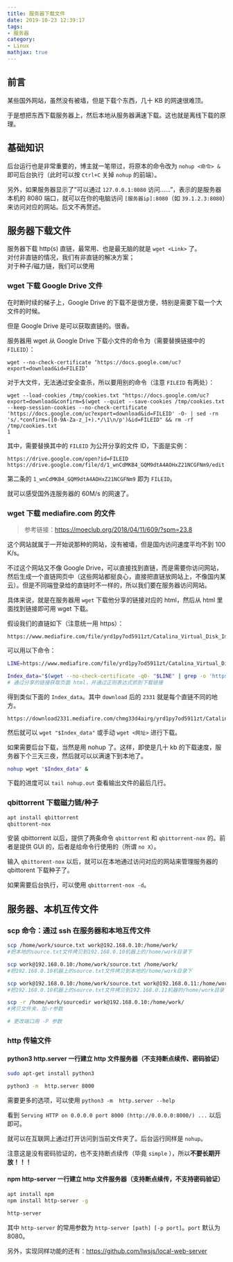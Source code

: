 ```yaml
---
title: 服务器下载文件
date: 2019-10-23 12:39:17
tags:
- 服务器
category:
- Linux
mathjax: true
---
```


## 前言

某些国外网站，虽然没有被墙，但是下载个东西，几十 KB 的网速很难顶。

于是想把东西下载服务器上，然后本地从服务器满速下载。这也就是离线下载的原理。

## 基础知识

后台运行也是非常重要的，博主就一笔带过，将原本的命令改为 `nohup <命令> &` 即可后台执行（此时可以按 `Ctrl+C` 关掉 `nohup` 的前端）。

另外，如果服务器显示了“可以通过 `127.0.0.1:8080` 访问……”，表示的是服务器本机的 8080 端口，就可以在你的电脑访问 `[服务器ip]:8080`（如 `39.1.2.3:8080`）来访问对应的网站。后文不再赘述。

## 服务器下载文件

服务器下载 http(s) 直链，最常用、也是最无脑的就是 `wget <Link>` 了。  
对付非直链的情况，我们有非直链的解决方案；  
对于种子/磁力链，我们可以使用

### wget 下载 Google Drive 文件

在时断时续的梯子上，Google Drive 的下载不是很方便，特别是需要下载一个大文件的时候。

但是 Google Drive 是可以获取直链的。很香。

服务器用 wget 从 Google Drive 下载小文件的命令为（需要替换链接中的 `FILEID`）：

```
wget --no-check-certificate ‘https://docs.google.com/uc?export=download&id=FILEID’
```

对于大文件，无法通过安全查杀，所以要用别的命令（注意 `FILEID` 有两处）：

```
wget --load-cookies /tmp/cookies.txt "https://docs.google.com/uc?export=download&confirm=$(wget --quiet --save-cookies /tmp/cookies.txt --keep-session-cookies --no-check-certificate 'https://docs.google.com/uc?export=download&id=FILEID' -O- | sed -rn 's/.*confirm=([0-9A-Za-z_]+).*/\1\n/p')&id=FILEID" && rm -rf /tmp/cookies.txt
1
```

其中，需要替换其中的 `FILEID` 为公开分享的文件 ID，下面是实例：

```
https://drive.google.com/open?id=FILEID
https://drive.google.com/file/d/1_wnCdMKB4_GQM9dtA4AOHxZ21NCGFNm9/edit
```

第二条的 `1_wnCdMKB4_GQM9dtA4AOHxZ21NCGFNm9` 即为 `FILEID`。

就可以感受国外连服务器的 60M/s 的网速了。

### wget 下载 mediafire.com 的文件

> 参考链接：https://moeclub.org/2018/04/11/609/?spm=23.8

这个网站就属于一开始说那种的网站，没有被墙，但是国内访问速度平均不到 100 K/s。

不过这个网站又不像 Google Drive，可以直接找到直链，而是需要你访问网站，然后生成一个直链网页中（这些网站都挺良心，直接把直链放网站上，不像国内某云）。但是不同端登录给的直链时不一样的，所以我们要在服务器访问网站。

具体来说，就是在服务器用 `wget` 下载他分享的链接对应的 html，然后从 html 里面找到链接即可用 wget 下载。

假设我们的直链如下（注意统一用 https）：

```
https://www.mediafire.com/file/yrd1py7od5911zt/Catalina_Virtual_Disk_Image_by_Techsviewer.rar/file
```

可以用以下命令：

```bash
LINE=https://www.mediafire.com/file/yrd1py7od5911zt/Catalina_Virtual_Disk_Image_by_Techsviewer.rar/file

Index_data="$(wget --no-check-certificate -qO- "$LINE" | grep -o 'https://download.*.mediafire.com/.*/.*"' | cut -d'"' -f1
# 通过分享的链接获取页面 html，并通过正则表达式抓到下载链接
```

得到类似下面的 `Index_data`。其中 `download` 后的 `2331` 就是每个直链不同的地方。

```
https://download2331.mediafire.com/chmg33d4airg/yrd1py7od5911zt/Catalina+Virtual+Disk+Image+by+Techsviewer.rar 
```

然后就可以 `wget "$Index_data"` 或手动 `wget <网址>` 进行下载。

如果需要后台下载，当然是用 nohup 了。这样，即使是几十 kb 的下载速度，服务器下个三天三夜，然后就可以以满速下到本地了。

```bash
nohup wget "$Index_data" &
```

下载的进度可以 `tail nohup.out` 查看输出文件的最后几行。

### qbittorrent 下载磁力链/种子

```bash
apt install qbittorrent
qbittorent-nox
```

安装 qbittorrent 以后，提供了两条命令 `qbittorrent` 和 `qbittorrent-nox` 的。前者是提供 GUI 的，后者是给命令行使用的（所谓 `no X`）。

输入 `qbittorent-nox` 以后，就可以在本地通过访问对应的网站来管理服务器的 qbittorent 下载种子了。

如果需要后台执行，可以使用 `qbittorrent-nox -d`。

## 服务器、本机互传文件

### scp 命令：通过 ssh 在服务器和本地互传文件

```bash
scp /home/work/source.txt work@192.168.0.10:/home/work/
#把本地的source.txt文件拷贝到192.168.0.10机器上的/home/work目录下

scp work@192.168.0.10:/home/work/source.txt /home/work/
#把192.168.0.10机器上的source.txt文件拷贝到本地的/home/work目录下

scp work@192.168.0.10:/home/work/source.txt work@192.168.0.11:/home/work/
#把192.168.0.10机器上的source.txt文件拷贝到192.168.0.11机器的/home/work目录下

scp -r /home/work/sourcedir work@192.168.0.10:/home/work/
#拷贝文件夹，加-r参数

# 更改端口用 -P 参数
```
### http 传输文件

#### python3 http.server 一行建立 http 文件服务器（不支持断点续传、密码验证）

```bash
sudo apt-get install python3

python3 -m  http.server 8000
```

需要更多的选项，可以使用 `python3 -m  http.server --help`

看到 `Serving HTTP on 0.0.0.0 port 8000 (http://0.0.0.0:8000/) ...` 以后即可。

就可以在互联网上通过打开访问到当前文件夹了。后台运行同样是 `nohup`。

注意这是没有密码验证的，也不支持断点续传（毕竟 `simple` ），所以**不要长期开放！！！**

#### npm http-server 一行建立 http 文件服务器（支持断点续传，不支持密码验证）

```bash
apt install npm
npm install http-server -g

http-server
```

其中 `http-server` 的常用参数为 `http-server [path] [-p port]`。`port` 默认为 8080。

另外，实现同样功能的还有：https://github.com/lwsjs/local-web-server
